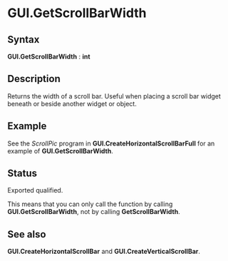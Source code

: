 
# GUI.GetScrollBarWidth

## Syntax
**GUI.GetScrollBarWidth** : **int**

## Description
Returns the width of a scroll bar. Useful when placing a scroll bar widget beneath or beside another widget or object.


## Example
See the _ScrollPic_ program in **GUI.CreateHorizontalScrollBarFull** for an example of **GUI.GetScrollBarWidth**.


## Status
Exported qualified.

This means that you can only call the function by calling **GUI.GetScrollBarWidth**, not by calling **GetScrollBarWidth**.


## See also
**GUI.CreateHorizontalScrollBar** and **GUI.CreateVerticalScrollBar**.

